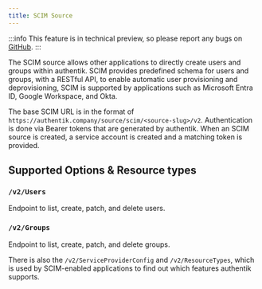```yaml
---
title: SCIM Source
---
```


:::info
This feature is in technical preview, so please report any bugs on [GitHub](https://github.com/goauthentik/authentik/issues).
:::

The SCIM source allows other applications to directly create users and groups within authentik. SCIM provides predefined schema for users and groups, with a RESTful API, to enable automatic user provisioning and deprovisioning, SCIM is supported by applications such as Microsoft Entra ID, Google Workspace, and Okta.

The base SCIM URL is in the format of `https://authentik.company/source/scim/<source-slug>/v2`. Authentication is done via Bearer tokens that are generated by authentik. When an SCIM source is created, a service account is created and a matching token is provided.

## Supported Options & Resource types

### `/v2/Users`

Endpoint to list, create, patch, and delete users.

### `/v2/Groups`

Endpoint to list, create, patch, and delete groups.

There is also the `/v2/ServiceProviderConfig` and `/v2/ResourceTypes`, which is used by SCIM-enabled applications to find out which features authentik supports.
